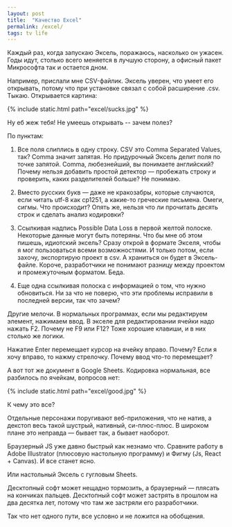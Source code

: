 ```yaml
---
layout: post
title:  "Качество Excel"
permalink: /excel/
tags: tv life
---
```


Каждый раз, когда запускаю Эксель, поражаюсь, насколько он ужасен. Годы идут, столько всего меняется в лучшую сторону, а офисный пакет Микрософта так и остается дном.

Например, прислали мне CSV-файлик. Эксель уверен, что умеет его открывать, потому что при установке связал с собой расширение .csv. Тыкаю. Открывается картина:

{% include static.html path="excel/sucks.jpg" %}

Ну еб жеж тебя! Не умеешь открывать -- зачем полез?

По пунктам:

1. Все поля слиплись в одну строку. CSV это Comma Separated Values, так? Comma значит запятая. Но придурочный Эксель делит поля по точке запятой. Comma, любезнейший, вы понимаете английский? Почему нельзя добавить простой детектор — пробежать строку и проверить, каких разделителей больше? Не понимаю.

2. Вместо русских букв — даже не кракозабры, которые случаются, если читать utf-8 как cp1251, а какие-то греческие письмена. Омеги, сигмы. Что происходит? Опять же, нельзя что ли прочитать десять строк и сделать анализ кодировки?

3. Ссылкивая надпись Possible Data Loss в первой желтой полоске. Некоторые данные могут быть потеряны. Что бы мне об этом пишешь, идиотский эксель? Сразу открой в формате Экселя, чтобы я мог пользоваться всеми возможностями. И только потом, если захочу, экспортирую проект в csv. А храниться он будет в Эксель-файле. Короче, разработчики не понимают разницу между проектом и промежуточным форматом. Беда.

4. Еще одна ссылкивая полоска с информацией о том, что нужно обновиться. Ни за что не поверю, что эти проблемы исправили в последней версии, так что зачем?

Другие мелочи. В нормальных программах, если мы редактируем элемент, нажимаем ввод. В экселе для редактировании ячейки надо нажать F2. Почему не F9 или F12? Тоже хорошие клавиши, и в них столько же логики.

Нажатие Enter перемещает курсор на ячейку вправо. Почему? Если я хочу вправо, то нажму стрелочку. Почему ввод что-то перемещает?

А вот тот же документ в Google Sheets. Кодировка нормальная, все разбилось по ячейкам, вопросов нет:

{% include static.html path="excel/good.jpg" %}

К чему это все?

Отдельные персонажи поругивают веб-приложения, что не натив, а декстоп весь такой шустрый, нативный, си-плюс-плюс. В широком плане это неправда — бывает так, а бывает наоборот.

Браузерный JS уже давно быстрый как незнамо что. Сравните работу в Adobe Illustrator (плюсовую настольную программу) и Фигму (Js, React + Canvas). И все станет ясно.

Или настольный Эксель с гугловым Sheets.

Десктопный софт может нещадно тормозить, а браузерный — плясать на кончиках пальцев. Десктопный софт может застрять в прошлом на два десятка лет, потому что там же застряли его разработчики.

Так что нет одного пути, все условно и не ложится на обобщения.
